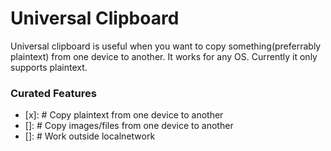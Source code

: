# Universal Clipboard
Universal clipboard is useful when you want to copy something(preferrably plaintext) from one device to another. It works for any OS. Currently it only supports plaintext. 

### Curated Features

- [x]: # Copy plaintext from one device to another
- []: # Copy images/files from one device to another
- []: # Work outside localnetwork

